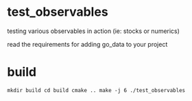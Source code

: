 # test_observables
testing various observables in action (ie: stocks or numerics)

read the requirements for adding go_data to your project

# build
<code><pre>mkdir build
cd build
cmake ..
make -j 6
./test_observables
</pre></code>
